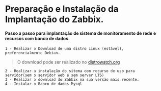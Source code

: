 # Preparação e Instalação da Implantação do Zabbix.


#### Passo a passo para implantação de sistema de monitoramento de rede e recursos com banco de dados.

``` 
1 - Realizar o Download de uma distro Linux (estável), preferencialmente Debian. 
```
> O download pode ser realizado no [distrowatch.org](https://distrowatch.com/)
``` 
2 - Realizar a instalação do sitema com recurso de uso para servidor(sem o servidor web e sem server LTS)
3 - Realizar o download do Zabbix na sua versão mais recente.
4 - Instalar o Banco de dados Mysql 
```

